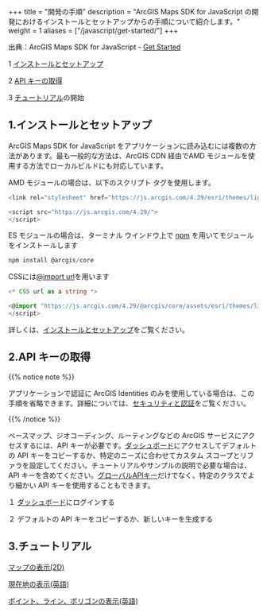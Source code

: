 ﻿+++
title = "開発の手順"
description = "ArcGIS Maps SDK for JavaScript の開発におけるインストールとセットアップからの手順について紹介します。"
weight = 1
aliases = ["/javascript/get-started/"]
+++

出典：ArcGIS Maps SDK for JavaScript - [Get Started](https://developers.arcgis.com/javascript/latest/get-started/)

1 [インストールとセットアップ](#1インストールとセットアップ)

2 [API キーの取得](#2api-キーの取得)

3 [チュートリアル](https://esrijapan.github.io/arcgis-dev-resources/guide/create-app/create-startup-app-js/)の開始

## 1.インストールとセットアップ
ArcGIS Maps SDK for JavaScript をアプリケーションに読み込むには複数の方法があります。最も一般的な方法は、ArcGIS CDN 経由でAMD モジュールを使用する方法でローカルビルドにも対応しています。

AMD モジュールの場合は、以下のスクリプト タグを使用します。
```ts
<link rel="stylesheet" href="https://js.arcgis.com/4.29/esri/themes/light/main.css">

<script src="https://js.arcgis.com/4.29/">
</script>
```
ES モジュールの場合は、ターミナル ウインドウ上で [npm](https://docs.npmjs.com/getting-started) を用いてモジュールをインストールします
```ts
npm install @arcgis/core
```
CSSには[@import url](https://developer.mozilla.org/en-US/docs/Web/CSS/@import)を用います
```ts
<* CSS url as a string *>

<@import "https://js.arcgis.com/4.29/@arcgis/core/assets/esri/themes/light/main.css";>
</script>
```
詳しくは、[インストールとセットアップ](https://developers.arcgis.com/javascript/latest/install-and-set-up/)をご覧ください。

## 2.API キーの取得

{{% notice note %}}

アプリケーションで認証に ArcGIS Identities のみを使用している場合は、この手順を省略できます。詳細については、[セキュリティと認証](https://esrijapan.github.io/arcgis-dev-resources/guide/security/)をご覧ください。

{{% /notice %}}

ベースマップ、ジオコーディング、ルーティングなどの ArcGIS サービスにアクセスするには、API キーが必要です。[ダッシュボード](https://developers.arcgis.com/dashboard/)にアクセスしてデフォルトの API キーをコピーするか、特定のニーズに合わせてカスタム スコープとリファラを設定してください。チュートリアルやサンプルの説明で必要な場合は、API キーを含めてください。[グローバルAPIキー](https://developers.arcgis.com/javascript/latest/api-reference/esri-config.html#apiKey)だけでなく、特定のクラスでより細かい API キーを使用することもできます。

１ [ダッシュボード](https://developers.arcgis.com/dashboard/)にログインする

２ デフォルトの API キーをコピーするか、新しいキーを生成する

## 3.チュートリアル
[マップの表示(2D)](https://esrijapan.github.io/arcgis-dev-resources/guide/create-app/create-startup-app-js/)

[現在地の表示(英語)](https://developers.arcgis.com/javascript/latest/tutorials/display-your-location/)

[ポイント、ライン、ポリゴンの表示(英語)](https://developers.arcgis.com/javascript/latest/tutorials/add-a-point-line-and-polygon/)